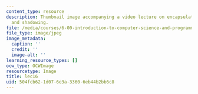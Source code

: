 ```yaml
---
content_type: resource
description: Thumbnail image accompanying a video lecture on encapsulation, inheritance,
  and shadowing.
file: /media/courses/6-00-introduction-to-computer-science-and-programming-fall-2008/504fcb621d076e3a33606eb44b2bb6c8_lec16.jpg
file_type: image/jpeg
image_metadata:
  caption: ''
  credit: ''
  image-alt: ''
learning_resource_types: []
ocw_type: OCWImage
resourcetype: Image
title: lec16
uid: 504fcb62-1d07-6e3a-3360-6eb44b2bb6c8
---
```


